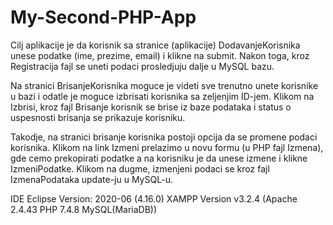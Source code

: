 # My-Second-PHP-App

Cilj aplikacije je da korisnik sa stranice (aplikacije) DodavanjeKorisnika unese podatke (ime, prezime, email) i klikne na submit. Nakon toga, kroz Registracija fajl se uneti podaci prosledjuju dalje u MySQL bazu.

Na stranici BrisanjeKorisnika moguce je videti sve trenutno unete korisnike u bazi i odatle je moguce izbrisati korisnika sa zeljenjim ID-jem. Klikom na Izbrisi, kroz fajl Brisanje korisnik se brise iz baze podataka i status o uspesnosti brisanja se prikazuje korisniku.

Takodje, na stranici brisanje korisnika postoji opcija da se promene podaci korisnika. Klikom na link Izmeni prelazimo u novu formu (u PHP fajl Izmena), gde cemo prekopirati podatke a na korisniku je da unese izmene i klikne IzmeniPodatke. Klikom na dugme, izmenjeni podaci se kroz fajl IzmenaPodataka update-ju u MySQL-u.




IDE Eclipse Version: 2020-06 (4.16.0)
XAMPP Version v3.2.4 (Apache 2.4.43   PHP 7.4.8   MySQL(MariaDB))
